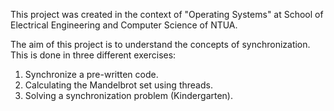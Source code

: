 This project was created in the context of "Operating Systems" at School of Electrical Engineering and Computer Science of NTUA.

The aim of this project is to understand the concepts of synchronization. This is done in three different exercises:
1) Synchronize a pre-written code.
2) Calculating the Mandelbrot set using threads.
3) Solving a synchronization problem (Kindergarten).
